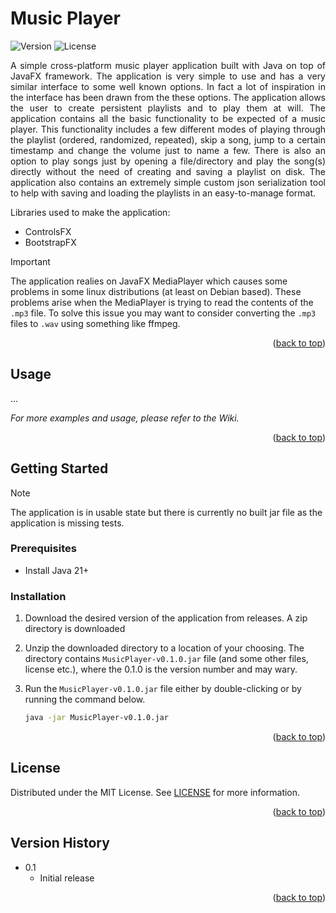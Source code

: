 # Music Player
![Version](https://img.shields.io/badge/java-21+-blue.svg?style=flat)
![License](https://img.shields.io/badge/license-MIT-green.svg?style=flat)

<p align="justify">
    A simple cross-platform music player application built with Java on top of JavaFX framework. The application is very simple to use and has a very similar interface to some well known options. In fact a lot of inspiration in the interface has been drawn from the these options. The application allows the user to create persistent playlists and to play them at will. The application contains all the basic functionality to be expected of a music player. This functionality includes a few different modes of playing through the playlist (ordered, randomized, repeated), skip a song, jump to a certain timestamp and change the volume just to name a few. There is also an option to play songs just by opening a file/directory and play the song(s) directly without the need of creating and saving a playlist on disk. The application also contains an extremely simple custom json serialization tool to help with saving and loading the playlists in an easy-to-manage format.
</p>

Libraries used to make the application:
- ControlsFX
- BootstrapFX

> [!IMPORTANT]
> The application realies on JavaFX MediaPlayer which causes some problems in some linux distributions (at least on Debian based). These problems arise when the MediaPlayer is trying to read the contents of the `.mp3` file. To solve this issue you may want to consider converting the `.mp3` files to `.wav` using something like ffmpeg.

<p align="right">(<a href="#music-player">back to top</a>)</p>

## Usage

...

*For more examples and usage, please refer to the Wiki.*

<p align="right">(<a href="#music-player">back to top</a>)</p>

## Getting Started
> [!NOTE]
> The application is in usable state but there is currently no built jar file as the application is missing tests.

### Prerequisites
- Install Java 21+

### Installation
1. Download the desired version of the application from releases. A zip directory is downloaded
2. Unzip the downloaded directory to a location of your choosing. The directory contains `MusicPlayer-v0.1.0.jar` file (and some other files, license etc.), where the 0.1.0 is the version number and may wary.
3. Run the `MusicPlayer-v0.1.0.jar` file either by double-clicking or by running the command below.

    ```sh
    java -jar MusicPlayer-v0.1.0.jar
    ```

<p align="right">(<a href="#music-player">back to top</a>)</p>

## License
Distributed under the MIT License. See <a href="./LICENSE">LICENSE</a> for more information.

<p align="right">(<a href="#music-player">back to top</a>)</p>

## Version History

- 0.1
    - Initial release

<p align="right">(<a href="#music-player">back to top</a>)</p>
